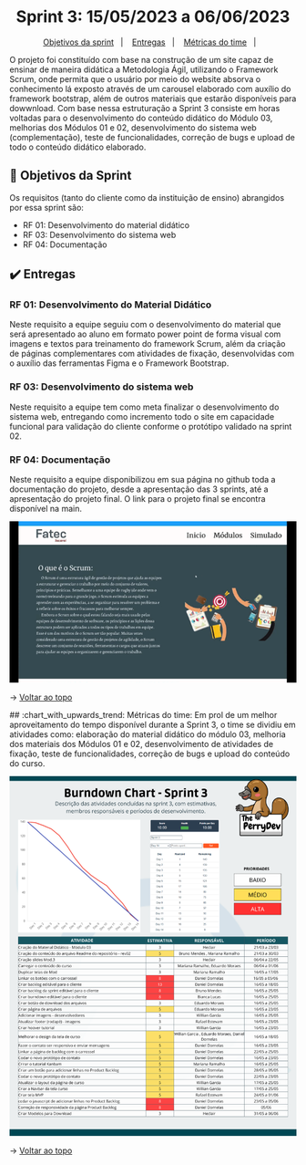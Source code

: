<span id="topo">

<h1 align="center">Sprint 3: 15/05/2023 a 06/06/2023</h1>

<p align="center">
    <a href="#objetivos">Objetivos da sprint</a> &nbsp |&nbsp &nbsp
    <a href="#entregas">Entregas</a> &nbsp |&nbsp &nbsp
    <a href="#metricas">Métricas do time</a> &nbsp |&nbsp &nbsp
</p>


O projeto foi constituído com base na construção de um site capaz de ensinar de maneira didática a Metodologia Ágil, utilizando o Framework Scrum, onde permita que o usuário por meio do website absorva o conhecimento lá exposto através de um carousel elaborado com auxílio do framework bootstrap, além de outros materiais que estarão disponíveis para dowwnload. Com base nessa estruturação a Sprint 3 consiste em horas voltadas para o desenvolvimento do conteúdo didático do Módulo 03, melhorias dos Módulos 01 e 02, desenvolvimento do sistema web (complementação), teste de funcionalidades, correção de bugs e upload de todo o conteúdo didático elaborado.

<span id="objetivos">
    
## :dart: Objetivos da Sprint
Os requisitos (tanto do cliente como da instituição de ensino) abrangidos por essa sprint são:

- RF 01: Desenvolvimento do material didático
- RF 03: Desenvolvimento do sistema web
- RF 04: Documentação

<span id="entregas">
        
## :heavy_check_mark: Entregas

### RF 01: Desenvolvimento do Material Didático

Neste requisito a equipe seguiu com o desenvolvimento do material que será apresentado ao aluno em formato power point de forma visual com imagens e textos para treinamento do framework Scrum, além da criação de páginas complementares com atividades de fixação, desenvolvidas com o auxílio das ferramentas Figma e o Framework Bootstrap.

### RF 03: Desenvolvimento do sistema web

Neste requisito a equipe tem como meta finalizar o desenvolvimento do sistema web, entregando como incremento todo o site em capacidade funcional para validação do cliente conforme o protótipo validado na sprint 02.

### RF 04: Documentação

Neste requisito a equipe disponibilizou em sua página no github toda a documentação do projeto, desde a apresentação das 3 sprints, até a apresentação do projeto final. O link para o projeto final se encontra disponível na main.

<p align="center"><img src="./prot.gif" /><p>

→ [Voltar ao topo](#topo)

<span id="metricas">
## :chart_with_upwards_trend: Métricas do time: 
Em prol de um melhor aproveitamento do tempo disponível durante a Sprint 3, o time se dividiu em atividades como: elaboração do material didático do módulo 03, melhoria dos materiais dos Módulos 01 e 02, desenvolvimento de atividades de fixação, teste de funcionalidades, correção de bugs e upload do conteúdo do curso.
    
<p align="center"><img src="./burndown sprint3.png" /></p>
    
→ [Voltar ao topo](#topo)
